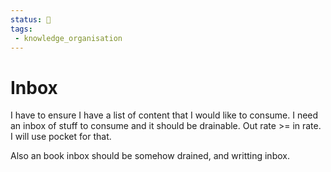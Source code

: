 ```yaml
---
status: 🌱
tags:
 - knowledge_organisation 
---
```

# Inbox


I have to ensure I have a list of content that I would like to consume.
I need an inbox of stuff to consume and it should be drainable.
Out rate >= in rate.
I will use pocket for that.


Also an book inbox should be somehow drained, and writting inbox.
